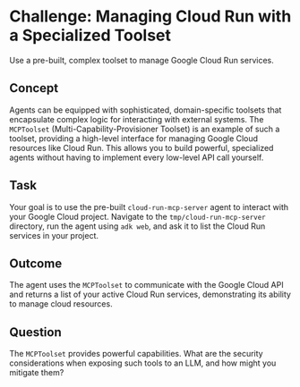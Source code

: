 # Challenge: Managing Cloud Run with a Specialized Toolset
Use a pre-built, complex toolset to manage Google Cloud Run services.

## Concept
Agents can be equipped with sophisticated, domain-specific toolsets that encapsulate complex logic for interacting with external systems. The `MCPToolset` (Multi-Capability-Provisioner Toolset) is an example of such a toolset, providing a high-level interface for managing Google Cloud resources like Cloud Run. This allows you to build powerful, specialized agents without having to implement every low-level API call yourself.

## Task
Your goal is to use the pre-built `cloud-run-mcp-server` agent to interact with your Google Cloud project. Navigate to the `tmp/cloud-run-mcp-server` directory, run the agent using `adk web`, and ask it to list the Cloud Run services in your project.

## Outcome
The agent uses the `MCPToolset` to communicate with the Google Cloud API and returns a list of your active Cloud Run services, demonstrating its ability to manage cloud resources.

## Question
The `MCPToolset` provides powerful capabilities. What are the security considerations when exposing such tools to an LLM, and how might you mitigate them?

